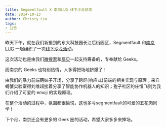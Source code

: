 ```yaml
---
title: Segmentfault X 南京LUG 线下沙龙结束
date: 2014-10-13
author: Christy Liu
tags:
- 公告
---
```


昨天下午，就在我们新搬到的东大科技园长江后街园区，Segmentfault 和[南京 LUG](http://nanjinglug.org) 一起组织了一次[线下沙龙活动](http://segmentfault.com/e/lug-nanjing)。

这次活动也是由我们[微搜索](http://tinysou.com)和[扇贝](http://shanbay.com)一起支持筹备的，专奉献给 Geeks。

而南京的 Geeks 也特别热情，人多得把场地挤爆了！

由我们的暴力前端萌妹子开场，分享了跨屏(响应式)前端的相关实现与原理；来自螃蟹实验室得刘维超接着分享了智能协作机器人的知识；孢子社区的庄恒飞则为我们介绍了可爱的 emoji 的实现原理。

在整个活动的过程中，氛围都很愉悦，这也多亏segmentfault的可爱的五花肉同学！

下个月，南京还会有更多的 Geek 圈的活动，希望大家多多来捧场。
